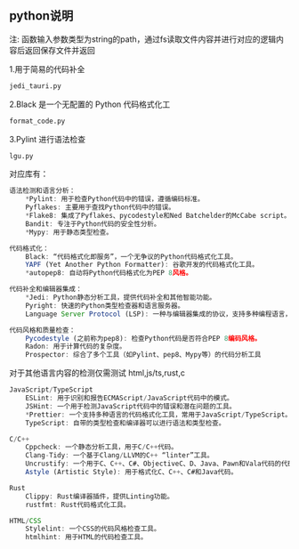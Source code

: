 ## python说明


注: 函数输入参数类型为string的path，通过fs读取文件内容并进行对应的逻辑内容后返回保存文件并返回

1.用于简易的代码补全
```sh
jedi_tauri.py
```

2.Black 是一个无配置的 Python 代码格式化工
```sh
format_code.py
```

3.Pylint 进行语法检查
```sh
lgu.py
```

对应库有：
```js
语法检测和语言分析：
    *Pylint: 用于检查Python代码中的错误，遵循编码标准。
    Pyflakes: 主要用于查找Python代码中的错误。
    *Flake8: 集成了Pyflakes、pycodestyle和Ned Batchelder的McCabe script。
    Bandit: 专注于Python代码的安全性分析。
    *Mypy: 用于静态类型检查。

代码格式化：
    Black: “代码格式化即服务”，一个无争议的Python代码格式化工具。
    YAPF (Yet Another Python Formatter): 谷歌开发的代码格式化工具。
    *autopep8: 自动将Python代码格式化为PEP 8风格。

代码补全和编辑器集成：
    *Jedi: Python静态分析工具，提供代码补全和其他智能功能。
    Pyright: 快速的Python类型检查器和语言服务器。
    Language Server Protocol (LSP): 一种与编辑器集成的协议，支持多种编程语言，包括Python。

代码风格和质量检查：
    Pycodestyle (之前称为pep8): 检查Python代码是否符合PEP 8编码风格。
    Radon: 用于计算代码的复杂度。
    Prospector: 综合了多个工具（如Pylint、pep8、Mypy等）的代码分析工具
```

对于其他语言内容的检测仅需测试 html,js/ts,rust,c
```js
JavaScript/TypeScript
    ESLint: 用于识别和报告ECMAScript/JavaScript代码中的模式。
    JSHint: 一个用于检测JavaScript代码中的错误和潜在问题的工具。
    *Prettier: 一个支持多种语言的代码格式化工具，常用于JavaScript/TypeScript。
    TypeScript: 自带的类型检查和编译器可以进行语法和类型检查。

C/C++
    Cppcheck: 一个静态分析工具，用于C/C++代码。
    Clang-Tidy: 一个基于Clang/LLVM的C++ “linter”工具。
    Uncrustify: 一个用于C、C++、C#、ObjectiveC、D、Java、Pawn和Vala代码的代码格式化工具。
    Astyle (Artistic Style): 用于格式化C、C++、C#和Java代码。

Rust
    Clippy: Rust编译器插件，提供Linting功能。
    rustfmt: Rust代码格式化工具。

HTML/CSS
    Stylelint: 一个CSS的代码风格检查工具。
    htmlhint: 用于HTML的代码检查工具。
```